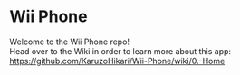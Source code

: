 # Wii Phone
Welcome to the Wii Phone repo!\
Head over to the Wiki in order to learn more about this app: https://github.com/KaruzoHikari/Wii-Phone/wiki/0.-Home
